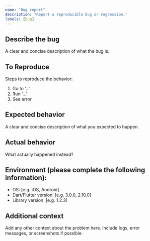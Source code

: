 ```yaml
---
name: "Bug report"
description: "Report a reproducible bug or regression."
labels: [bug]
---
```


## Describe the bug

A clear and concise description of what the bug is.

## To Reproduce

Steps to reproduce the behavior:

1. Go to '...'
2. Run '...'
3. See error

## Expected behavior

A clear and concise description of what you expected to happen.

## Actual behavior

What actually happened instead?

## Environment (please complete the following information):

- OS: [e.g. iOS, Android]
- Dart/Flutter version: [e.g. 3.0.0, 2.10.0]
- Library version: [e.g. 1.2.3]

## Additional context

Add any other context about the problem here. Include logs, error messages, or screenshots if possible.
